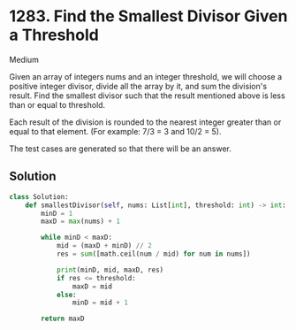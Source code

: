 # 1283. Find the Smallest Divisor Given a Threshold

Medium

Given an array of integers nums and an integer threshold, we will choose a
positive integer divisor, divide all the array by it, and sum the division's
result. Find the smallest divisor such that the result mentioned above is less
than or equal to threshold.

Each result of the division is rounded to the nearest integer greater than or
equal to that element. (For example: 7/3 = 3 and 10/2 = 5).

The test cases are generated so that there will be an answer.

## Solution

```python
class Solution:
    def smallestDivisor(self, nums: List[int], threshold: int) -> int:
        minD = 1
        maxD = max(nums) + 1

        while minD < maxD:
            mid = (maxD + minD) // 2
            res = sum([math.ceil(num / mid) for num in nums])

            print(minD, mid, maxD, res)
            if res <= threshold:
                maxD = mid
            else:
                minD = mid + 1

        return maxD
```
